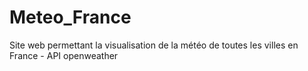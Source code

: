 # Meteo_France
Site web permettant la visualisation de la météo de toutes les villes en France - API openweather
